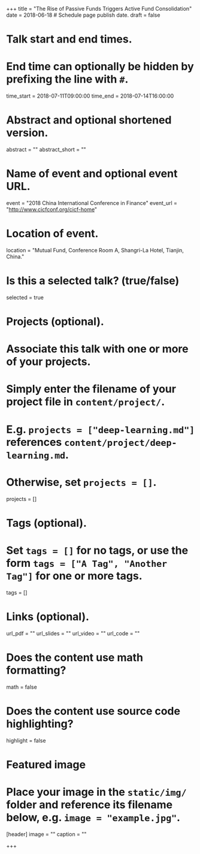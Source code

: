 +++
title = "The Rise of Passive Funds Triggers Active Fund Consolidation"
date = 2018-06-18 # Schedule page publish date.
draft = false

# Talk start and end times.
#   End time can optionally be hidden by prefixing the line with `#`.
time_start = 2018-07-11T09:00:00
time_end = 2018-07-14T16:00:00

# Abstract and optional shortened version.
abstract = ""
abstract_short = ""

# Name of event and optional event URL.
event = "2018 China International Conference in Finance"
event_url = "http://www.cicfconf.org/cicf-home"

# Location of event.
location = "Mutual Fund, Conference Room A, Shangri-La Hotel, Tianjin, China."

# Is this a selected talk? (true/false)
selected = true

# Projects (optional).
#   Associate this talk with one or more of your projects.
#   Simply enter the filename of your project file in `content/project/`.
#   E.g. `projects = ["deep-learning.md"]` references `content/project/deep-learning.md`.
#   Otherwise, set `projects = []`.
projects = []

# Tags (optional).
#   Set `tags = []` for no tags, or use the form `tags = ["A Tag", "Another Tag"]` for one or more tags.
tags = []

# Links (optional).
url_pdf = ""
url_slides = ""
url_video = ""
url_code = ""

# Does the content use math formatting?
math = false

# Does the content use source code highlighting?
highlight = false

# Featured image
# Place your image in the `static/img/` folder and reference its filename below, e.g. `image = "example.jpg"`.
[header]
image = ""
caption = ""

+++
